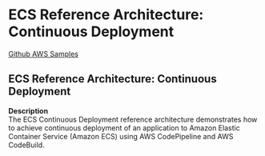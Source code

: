 # ECS Reference Architecture: Continuous Deployment
[Github AWS Samples](https://github.com/awslabs/ecs-refarch-continuous-deployment)  
## ECS Reference Architecture: Continuous Deployment
__Description__  
The ECS Continuous Deployment reference architecture demonstrates how to achieve continuous deployment of an application to Amazon Elastic Container Service (Amazon ECS) using AWS CodePipeline and AWS CodeBuild. 
